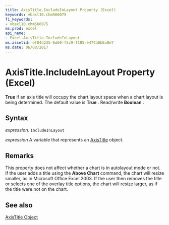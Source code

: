 ```yaml
---
title: AxisTitle.IncludeInLayout Property (Excel)
keywords: vbaxl10.chm566075
f1_keywords:
- vbaxl10.chm566075
ms.prod: excel
api_name:
- Excel.AxisTitle.IncludeInLayout
ms.assetid: ef84d235-6d60-f5c9-f185-e474a8b6a0e7
ms.date: 06/08/2017
---
```



# AxisTitle.IncludeInLayout Property (Excel)

 **True** if an axis title will occupy the chart layout space when a chart layout is being determined. The default value is **True** . Read/write **Boolean** .


## Syntax

 _expression_. `IncludeInLayout`

 _expression_ A variable that represents an [AxisTitle](Excel.AxisTitle-graph-property.md) object.


## Remarks

This property does not affect whether a chart is in autolayout mode or not. If the user adds a title using the  **Above Chart** command, the chart will resize smaller, as in Microsoft Office Excel 2003. If the user then removes the title or selects one of the overlay title options, the chart will resize larger, as if the title were not on the chart.


## See also


[AxisTitle Object](Excel.AxisTitle(object).md)

